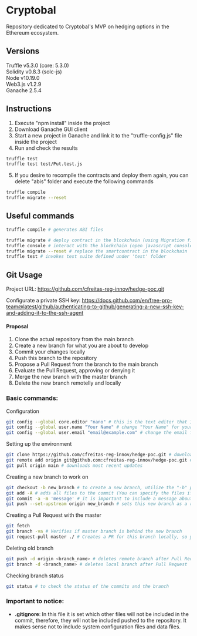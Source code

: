 # Cryptobal
Repository dedicated to Cryptobal's MVP on hedging options in the Ethereum ecosystem.

## Versions
Truffle v5.3.0 (core: 5.3.0)  
Solidity v0.8.3 (solc-js)  
Node v10.19.0  
Web3.js v1.2.9  
Ganache 2.5.4

## Instructions
1. Execute "npm install" inside the project
2. Download Ganache GUI client
3. Start a new project in Ganache and link it to the "truffle-config.js" file inside the project
4. Run and check the results 
```bash
truffle test
truffle test test/Put.test.js
```
5. If you desire to recompile the contracts and deploy them again, you can delete "abis" folder and execute the following commands  
```bash
truffle compile
truffle migrate --reset
```
## Useful commands
```bash
truffle compile # generates ABI files

truffle migrate # deploy contract in the blockchain (using Migration files)
truffle console # interact with the blockchain (open javascript console)
truffle migrate --reset # replace the smartcontract in the blockchain
truffle test # invokes test suite defined under 'test' folder

```
## Git Usage
Project URL:
https://github.com/cfreitas-reg-innov/hedge-poc.git

Configurate a private SSH key:
https://docs.github.com/en/free-pro-team@latest/github/authenticating-to-github/generating-a-new-ssh-key-and-adding-it-to-the-ssh-agent

#### Proposal

1. Clone the actual repository from the main branch
2. Create a new branch for what you are about to develop
3. Commit your changes locally
4. Push this branch to the repository
5. Propose a Pull Request from the branch to the main branch
6. Evaluate the Pull Request, approving or denying it
7. Merge the new branch with the master branch
8. Delete the new branch remotelly and locally

### Basic commands:

Configuration
```bash
git config --global core.editor "nano" # this is the text editor that I prefer
git config --global user.name "Your Name" # change "Your Name" for your name
git config --global user.email "email@example.com" # change the email for your email
```

Setting up the environment
```bash
git clone https://github.com/cfreitas-reg-innov/hedge-poc.git # downloads this repository to your local file system
git remote add origin git@github.com:cfreitas-reg-innov/hedge-poc.git # add this repository as a remote in your git
git pull origin main # downloads most recent updates
```

Creating a new branch to work on
```bash
git checkout -b new_branch # to create a new branch, utilize the "-b" parameter
git add -A # adds all files to the commit (You can specify the files if this commit is not related to all of them)
git commit -a -m 'message' # it is important to include a message about what was changed in the commit
git push --set-upstream origin new_branch # sets this new branch as a remote branch
```

Creating a Pull Request with the master
```bash
git fetch
git branch -va # Verifies if master branch is behind the new branch
git request-pull master ./ # Creates a PR for this branch locally, so you can see the changes proposed. Still, you need to go to GitHub and create a Pull Request manually there
```

Deleting old branch
```bash
git push -d origin <branch_name> # deletes remote branch after Pull Request
git branch -d <branch_name> # deletes local branch after Pull Request
```

Checking branch status
```bash
git status # to check the status of the commits and the branch
```

### Important to notice:
- **.gitignore**: In this file it is set which other files will not be included in the commit, therefore, they will not be included pushed to the repository.
It makes sense not to include system configuration files and data files.




